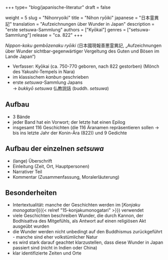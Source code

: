 +++
type= "blog/japanische-literatur"
draft = false

weight = 5
slug = "Nihonryoiki"
title = "Nihon ryōiki"
japanese = "日本霊異記"
translation = "Aufzeichnungen über Wunder in Japan"
description = "erste setsuwa-Sammlung"
authors = ["Kyōkai"]
genres = ["setsuwa-Sammlung"]
release = "ca. 822"
+++

*Nippon-koku gembōzenaku ryōiki* (日本國現報善悪霊異記, „Aufzeichnungen über Wunder sichtbar-gegenwärtiger Vergeltung des Guten und Bösen im Lande Japan“)

- Verfasser: Kyōkai (ca. 750-770 geboren, nach 822 gestorben) (Mönch des Yakushi-Tempels in Nara)
- im klassischem *kanbun* geschrieben
- erste *setsuwa*-Sammlung Japans  
  -> *bukkyō setsuwa* 仏教説話 (buddh. *setsuwa*)

## Aufbau

- 3 Bände  
- jeder Band hat ein Vorwort; der letzte hat einen Epilog  
- insgesamt 116 Geschichten (die 116 Äranamen repräsentieren sollen -> bis ins letzte Jahr der Konin-Ära (822)) und 9 Gedichte

## Aufbau der einzelnen *setsuwa*

- (lange) Überschrift  
- Einleitung (Zeit, Ort, Hauptpersonen)  
- Narrativer Teil  
- Kommentar (Zusammenfassung, Moralerläuterung)

## Besonderheiten

- Intertextualität: manche der Geschichten werden im [*Konjaku monogatari*]({{< relref "15-konjakumonogatari" >}}) verwendet
- viele Geschichten beschreiben Wunder, die durch Kannon, der Bodhisattva des Mitgefühls, als Antwort auf einen religiösen Akt ausgeübt wurden
- die Wunder werden nicht unbedingt auf den Buddhismus zurückgeführt - manche sind eher volkstümlicher Natur
- es wird stark darauf geachtet klarzustellen, dass diese Wunder in Japan passiert sind (nicht in Indien oder China)
- klar identifizierte Zeiten und Orte

